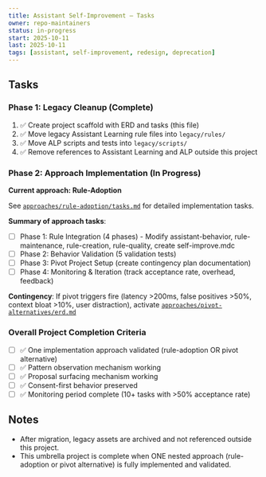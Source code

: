 ```yaml
---
title: Assistant Self-Improvement — Tasks
owner: repo-maintainers
status: in-progress
start: 2025-10-11
last: 2025-10-11
tags: [assistant, self-improvement, redesign, deprecation]
---
```


## Tasks

### Phase 1: Legacy Cleanup (Complete)

1. ✅ Create project scaffold with ERD and tasks (this file)
2. ✅ Move legacy Assistant Learning rule files into `legacy/rules/`
3. ✅ Move ALP scripts and tests into `legacy/scripts/`
4. ✅ Remove references to Assistant Learning and ALP outside this project

### Phase 2: Approach Implementation (In Progress)

**Current approach: Rule-Adoption**

See [`approaches/rule-adoption/tasks.md`](approaches/rule-adoption/tasks.md) for detailed implementation tasks.

**Summary of approach tasks**:

- [ ] Phase 1: Rule Integration (4 phases) - Modify assistant-behavior, rule-maintenance, rule-creation, rule-quality, create self-improve.mdc
- [ ] Phase 2: Behavior Validation (5 validation tests)
- [ ] Phase 3: Pivot Project Setup (create contingency plan documentation)
- [ ] Phase 4: Monitoring & Iteration (track acceptance rate, overhead, feedback)

**Contingency**: If pivot triggers fire (latency >200ms, false positives >50%, context bloat >10%, user distraction), activate [`approaches/pivot-alternatives/erd.md`](approaches/pivot-alternatives/erd.md)

### Overall Project Completion Criteria

- [ ] ✅ One implementation approach validated (rule-adoption OR pivot alternative)
- [ ] ✅ Pattern observation mechanism working
- [ ] ✅ Proposal surfacing mechanism working
- [ ] ✅ Consent-first behavior preserved
- [ ] ✅ Monitoring period complete (10+ tasks with >50% acceptance rate)

## Notes

- After migration, legacy assets are archived and not referenced outside this project.
- This umbrella project is complete when ONE nested approach (rule-adoption or pivot alternative) is fully implemented and validated.
